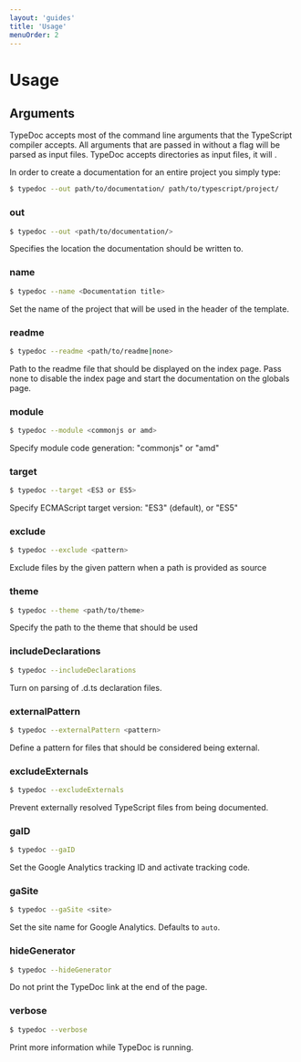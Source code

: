 ```yaml
---
layout: 'guides'
title: 'Usage'
menuOrder: 2
---
```


# Usage

## Arguments

TypeDoc accepts most of the command line arguments that the TypeScript compiler accepts. All
arguments that are passed in without a flag will be parsed as input files. TypeDoc accepts
directories as input files, it will .

In order to create a documentation for an entire project you simply type:

```bash
$ typedoc --out path/to/documentation/ path/to/typescript/project/
```


### out

```bash
$ typedoc --out <path/to/documentation/>
```

Specifies the location the documentation should be written to.


### name

```bash
$ typedoc --name <Documentation title>
```

Set the name of the project that will be used in the header of the template.


### readme

```bash
$ typedoc --readme <path/to/readme|none>
```

Path to the readme file that should be displayed on the index page. Pass none to disable the index page and start the documentation on the globals page.


### module

```bash
$ typedoc --module <commonjs or amd>
```

Specify module code generation: "commonjs" or "amd"


### target

```bash
$ typedoc --target <ES3 or ES5>
```

Specify ECMAScript target version: "ES3" (default), or "ES5"


### exclude

```bash
$ typedoc --exclude <pattern>
```

Exclude files by the given pattern when a path is provided as source


### theme

```bash
$ typedoc --theme <path/to/theme>
```

Specify the path to the theme that should be used


### includeDeclarations

```bash
$ typedoc --includeDeclarations
```

Turn on parsing of .d.ts declaration files.


### externalPattern

```bash
$ typedoc --externalPattern <pattern>
```

Define a pattern for files that should be considered being external.


### excludeExternals
```bash
$ typedoc --excludeExternals
```

Prevent externally resolved TypeScript files from being documented.


### gaID

```bash
$ typedoc --gaID
```

Set the Google Analytics tracking ID and activate tracking code.


### gaSite

```bash
$ typedoc --gaSite <site>
```

Set the site name for Google Analytics. Defaults to `auto`.


### hideGenerator
```bash
$ typedoc --hideGenerator
```

Do not print the TypeDoc link at the end of the page.


### verbose

```bash
$ typedoc --verbose
```

Print more information while TypeDoc is running.
